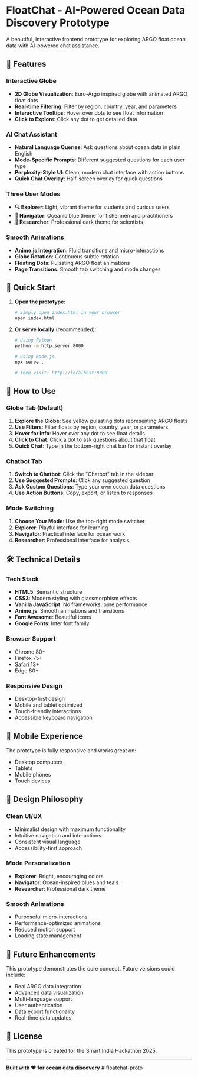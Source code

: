 # FloatChat - AI-Powered Ocean Data Discovery Prototype

A beautiful, interactive frontend prototype for exploring ARGO float ocean data with AI-powered chat assistance.

## 🌊 Features

### Interactive Globe
- **2D Globe Visualization**: Euro-Argo inspired globe with animated ARGO float dots
- **Real-time Filtering**: Filter by region, country, year, and parameters
- **Interactive Tooltips**: Hover over dots to see float information
- **Click to Explore**: Click any dot to get detailed data

### AI Chat Assistant
- **Natural Language Queries**: Ask questions about ocean data in plain English
- **Mode-Specific Prompts**: Different suggested questions for each user type
- **Perplexity-Style UI**: Clean, modern chat interface with action buttons
- **Quick Chat Overlay**: Half-screen overlay for quick questions

### Three User Modes
- **🔍 Explorer**: Light, vibrant theme for students and curious users
- **🚢 Navigator**: Oceanic blue theme for fishermen and practitioners  
- **🔬 Researcher**: Professional dark theme for scientists

### Smooth Animations
- **Anime.js Integration**: Fluid transitions and micro-interactions
- **Globe Rotation**: Continuous subtle rotation
- **Floating Dots**: Pulsating ARGO float animations
- **Page Transitions**: Smooth tab switching and mode changes

## 🚀 Quick Start

1. **Open the prototype**:
   ```bash
   # Simply open index.html in your browser
   open index.html
   ```

2. **Or serve locally** (recommended):
   ```bash
   # Using Python
   python -m http.server 8000
   
   # Using Node.js
   npx serve .
   
   # Then visit: http://localhost:8000
   ```

## 🎯 How to Use

### Globe Tab (Default)
1. **Explore the Globe**: See yellow pulsating dots representing ARGO floats
2. **Use Filters**: Filter floats by region, country, year, or parameters
3. **Hover for Info**: Hover over any dot to see float details
4. **Click to Chat**: Click a dot to ask questions about that float
5. **Quick Chat**: Type in the bottom-right chat bar for instant overlay

### Chatbot Tab
1. **Switch to Chatbot**: Click the "Chatbot" tab in the sidebar
2. **Use Suggested Prompts**: Click any suggested question
3. **Ask Custom Questions**: Type your own ocean data questions
4. **Use Action Buttons**: Copy, export, or listen to responses

### Mode Switching
1. **Choose Your Mode**: Use the top-right mode switcher
2. **Explorer**: Playful interface for learning
3. **Navigator**: Practical interface for ocean work
4. **Researcher**: Professional interface for analysis

## 🛠️ Technical Details

### Tech Stack
- **HTML5**: Semantic structure
- **CSS3**: Modern styling with glassmorphism effects
- **Vanilla JavaScript**: No frameworks, pure performance
- **Anime.js**: Smooth animations and transitions
- **Font Awesome**: Beautiful icons
- **Google Fonts**: Inter font family

### Browser Support
- Chrome 80+
- Firefox 75+
- Safari 13+
- Edge 80+

### Responsive Design
- Desktop-first design
- Mobile and tablet optimized
- Touch-friendly interactions
- Accessible keyboard navigation

## 📱 Mobile Experience

The prototype is fully responsive and works great on:
- Desktop computers
- Tablets
- Mobile phones
- Touch devices

## 🎨 Design Philosophy

### Clean UI/UX
- Minimalist design with maximum functionality
- Intuitive navigation and interactions
- Consistent visual language
- Accessibility-first approach

### Mode Personalization
- **Explorer**: Bright, encouraging colors
- **Navigator**: Ocean-inspired blues and teals
- **Researcher**: Professional dark theme

### Smooth Animations
- Purposeful micro-interactions
- Performance-optimized animations
- Reduced motion support
- Loading state management

## 🔮 Future Enhancements

This prototype demonstrates the core concept. Future versions could include:
- Real ARGO data integration
- Advanced data visualization
- Multi-language support
- User authentication
- Data export functionality
- Real-time data updates

## 📄 License

This prototype is created for the Smart India Hackathon 2025.

---

**Built with ❤️ for ocean data discovery**
#   f l o a t c h a t - p r o t o  
 